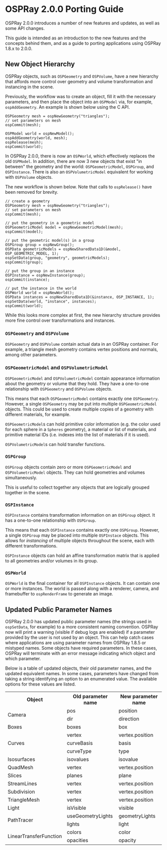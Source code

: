 # OSPRay 2.0.0 Porting Guide

OSPRay 2.0.0 introduces a number of new features and updates, as well as some
API changes.

This guide is intended as an introduction to the new features and the concepts
behind them, and as a guide to porting applications using OSPRay 1.8.x to
2.0.0.

## New Object Hierarchy

OSPRay objects, such as `OSPGeometry` and `OSPVolume`, have a new hierarchy
that affords more control over geometry and volume transformation and
instancing in the scene.

Previously, the workflow was to create an object, fill it with the necessary
parameters, and then place the object into an `OSPModel` via, for example,
`ospAddGeometry`. An example is shown below using the C API.

    OSPGeometry mesh = ospNewGeometry("triangles");
    // set parameters on mesh
    ospCommit(mesh);

    OSPModel world = ospNewModel();
    ospAddGeometry(world, mesh);
    ospRelease(mesh);
    ospCommit(world);

In OSPRay 2.0.0, there is now an `OSPWorld`, which effectively replaces the old
`OSPModel`.  In addition, there are now 3 new objects that exist "in between"
the geometry and the world: `OSPGeometricModel`, `OSPGroup`, and `OSPInstance`.
There is also an `OSPVolumetricModel` equivalent for working with `OSPVolume`
objects.

The new workflow is shown below. Note that calls to `ospRelease()` have been
removed for brevity.

    // create a geometry
    OSPGeometry mesh = ospNewGeometry("triangles");
    // set parameters on mesh
    ospCommit(mesh);

    // put the geometry in a geometric model
    OSPGeometricModel model = ospNewGeometricModel(mesh);
    ospCommit(model);

    // put the geometric model(s) in a group
    OSPGroup group = ospNewGroup();
    OSPData geometricModels = ospNewSharedData1D(&model, OSP_GEOMETRIC_MODEL, 1);
    ospSetData(group, "geometry", geometricModels);
    ospCommit(group);

    // put the group in an instance
    OSPInstance = ospNewInstance(group);
    ospCommit(instance);

    // put the instance in the world
    OSPWorld world = ospNewWorld();
    OSPData instances = ospNewSharedData1D(&instance, OSP_INSTANCE, 1);
    ospSetData(world, "instance", instances);
    ospCommit(world);

While this looks more complex at first, the new hierarchy structure
provides more fine control over transformations and instances.

### `OSPGeometry` and `OSPVolume`

`OSPGeometry` and `OSPVolume` contain actual data in an OSPRay container. For
example, a triangle mesh geometry contains vertex positions and normals, among
other parameters.

### `OSPGeometricModel` and `OSPVolumetricModel`

`OSPGeometricModel` and `OSPVolumetricModel` contain appearance information
about the geometry or volume that they hold. They have a one-to-one
relationship with `OSPGeometry` and `OSPVolume` objects.

This means that each `OSPGeometricModel` contains exactly one `OSPGeometry`.
However, a single `OSPGeometry` may be put into multiple `OSPGeometricModel`
objects. This could be used to create multiple copies of a geometry with
different materials, for example.

`OSPGeometricModel`s can hold primitive color information (e.g. the color used
for each sphere in a `Spheres` geometry), a material or list of materials, and
primitive material IDs (i.e. indexes into the list of materials if it is used).

`OSPVolumetricModel`s can hold transfer functions.

### `OSPGroup`

`OSPGroup` objects contain zero or more `OSPGeometricModel` and
`OSPVolumetricModel` objects.  They can hold geometries and volumes
simultaneously.

This is useful to collect together any objects that are logically grouped
together in the scene.

### `OSPInstance`

`OSPInstance` contains transformation information on an `OSPGroup` object. It
has a one-to-one relationship with `OSPGroup`.

This means that each `OSPInstance` contains exactly one `OSPGroup`. However, a
single `OSPGroup` may be placed into multiple `OSPInstace` objects. This allows
for _instancing_ of multiple objects throughout the scene, each with different
transformations.

`OSPInstance` objects can hold an affine transformation matrix that is applied
to all geometries and/or volumes in its group.

### `OSPWorld`

`OSPWorld` is the final container for all `OSPInstance` objects. It can contain
one or more instances.  The world is passed along with a renderer, camera, and
framebuffer to `ospRenderFrame` to generate an image.

## Updated Public Parameter Names

OSPRay 2.0.0 has updated public parameter names (the strings used in
`ospSetData`, for example) to a more consistent naming convention.  OSPRay now
will print a warning (visible if debug logs are enabled) if a parameter
provided by the user is not used by an object. This can help catch cases where
applications are using parameter names from OSPRay 1.8.5 or mistyped names.
Some objects have required parameters. In these cases, OSPRay will terminate
with an error message indicating which object and which parameter.

Below is a table of updated objects, their old parameter names, and the updated
equivalent names. In some cases, parameters have changed from taking a string
identifying an option to an enumerated value. The available options for these
values are listed.

<table>
<!-- ALOK: need to identify parameters that are enums now -->
  <tr>
    <th>Object</th> <th>Old parameter name</th> <th>New parameter name</th>
  </tr>
  <tr>
    <td rowspan="2">Camera</td> <td>pos</td> <td>position</td>
  </tr>
  <tr>
    <td>dir</td> <td>direction</td>
  </tr>
  <tr>
    <td>Boxes</td> <td>boxes</td> <td>box</td>
  </tr>
  <tr>
    <td rowspan="3">Curves</td> <td>vertex</td> <td>vertex.position</td>
  </tr>
  <tr>
    <td>curveBasis</td> <td>basis</td>
  </tr>
  <tr>
    <td>curveType</td> <td>type</td>
  </tr>
  <tr>
    <td>Isosurfaces</td> <td>isovalues</td> <td>isovalue</td>
  </tr>
  <tr>
    <td>QuadMesh</td> <td>vertex</td> <td>vertex.position</td>
  </tr>
  <tr>
    <td>Slices</td> <td>planes</td> <td>plane</td>
  </tr>
  <tr>
    <td>StreamLines</td> <td>vertex</td> <td>vertex.position</td>
  </tr>
  <tr>
    <td>Subdivision</td> <td>vertex</td> <td>vertex.position</td>
  </tr>
  <tr>
    <td>TriangleMesh</td> <td>vertex</td> <td>vertex.position</td>
  </tr>
  <tr>
    <td>Light</td> <td>isVisible</td> <td>visible</td>
  </tr>
  <tr>
    <td rowspan="2">PathTracer</td> <td>useGeometryLights</td> <td>geometryLights</td>
  </tr>
  <tr>
    <td>lights</td> <td>light</td>
  </tr>
  <tr>
    <td rowspan="2">LinearTransferFunction</td> <td>colors</td> <td>color</td>
  </tr>
  <tr>
    <td>opacities</td> <td>opacity</td>
  </tr>
<!-- ALOK: leaving Volume stuff out for now until VKL merged -->
</table>
